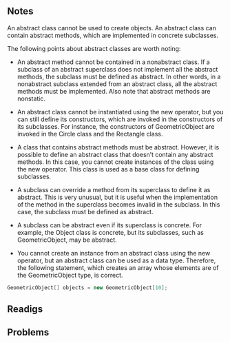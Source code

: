 ## Notes

An abstract class cannot be used to create objects. An abstract class can contain
abstract methods, which are implemented in concrete subclasses.

The following points about abstract classes are worth noting:
* An abstract method cannot be contained in a nonabstract class. If a subclass of an
abstract superclass does not implement all the abstract methods, the subclass must
be defined as abstract. In other words, in a nonabstract subclass extended from an
abstract class, all the abstract methods must be implemented. Also note that abstract
methods are nonstatic.

* An abstract class cannot be instantiated using the new operator, but you can still
define its constructors, which are invoked in the constructors of its subclasses. For
instance, the constructors of GeometricObject are invoked in the Circle class
and the Rectangle class.

* A class that contains abstract methods must be abstract. However, it is possible to
define an abstract class that doesn’t contain any abstract methods. In this case, you
cannot create instances of the class using the new operator. This class is used as a
base class for defining subclasses.

* A subclass can override a method from its superclass to define it as abstract. This is
very unusual, but it is useful when the implementation of the method in the superclass becomes invalid in the subclass. In this case, the subclass must be defined as
abstract.

* A subclass can be abstract even if its superclass is concrete. For example, the Object
class is concrete, but its subclasses, such as GeometricObject, may be abstract.

* You cannot create an instance from an abstract class using the new operator, but an
abstract class can be used as a data type. Therefore, the following statement, which
creates an array whose elements are of the GeometricObject type, is correct.

```java
GeometricObject[] objects = new GeometricObject[10];
```

## Readigs

## Problems
